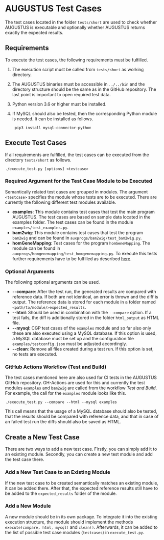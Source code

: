 # AUGUSTUS Test Cases

The test cases located in the folder `tests/short` are used to check whether AUGUSTUS is executable and optionally whether AUGUSTUS returns exactly the expected results.

## Requirements
To execute the test cases, the following requirements must be fulfilled.

1. The execution script must be called from `tests/short` as working directory.
2. The AUGUSTUS binaries must be accessible in `../../bin` and the directory structure should be the same as in the GitHub repository. The last point is important to open required test data.
3. Python version 3.6 or higher must be installed.
4. If MySQL should also be tested, then the corresponding Python module is needed. It can be installed as follows.
        
        pip3 install mysql-connector-python

## Execute Test Cases
If all requirements are fulfilled, the test cases can be executed from the directory `tests/short` as follows.

    ./execute_test.py [options] <testcase>

### Required Argument for the Test Case Module to be Executed
Semantically related test cases are grouped in modules. The argument `<testcase>` specifies the module whose tests are to be executed. There are currently the following different test modules available.

- **examples**: This module contains test cases that test the main program AUGUSTUS. The test cases are based on sample data located in the examples folder. The test cases can be found in the module `examples/test_examples.py`.
- **bam2wig**: This module contains test cases that test the program `bam2wig` and can be found in `auxprogs/bam2wig/test_bam2wig.py`.
- **homGeneMapping**: Test cases for the program `homGeneMapping`. The module can be found in `auxprogs/homgenemapping/test_homgenemapping.py`. To execute this tests further requirements have to be fulfilled as described [here](../../auxprogs/homGeneMapping/README.TXT).

### Optional Arguments
The following optional arguments can be used.

- **--compare**: After the test run, the generated results are compared with reference data. If both are not identical, an error is thrown and the diff is output.
The reference data is stored for each module in a folder named `<path/to/module/>expected_results`.
- **--html**: Should be used in combination with the `--compare` option. If a test fails, the diff is additionally stored in the folder `html_output` as HTML file.
- **--mysql**: CGP test cases of the `examples` module and so far also only these are also executed using a MySQL database. If this option is used, a MySQL database must be set up and the configuration file `examples/testconfig.json` must be adjusted accordingly.
- **--clean**: Remove all files created during a test run. If this option is set, no tests are executed.

### GitHub Actions Workflow (Test and Build)
The test cases mentioned here are also used for CI tests in the AUGUSTUS GitHub repository. GH-Actions are used for this and currently the test modules `examples` and `bam2wig` are called from the workflow *Test and Build*. For example, the call for the `examples` module looks like this.

    ./execute_test.py --compare --html --mysql examples

This call means that the usage of a MySQL database should also be tested, that the results should be compared with reference data, and that in case of an failed test run the diffs should also be saved as HTML.

## Create a New Test Case
There are two ways to add a new test case. Firstly, you can simply add it to an existing module. Secondly, you can create a new test module and add the test case there.

### Add a New Test Case to an Existing Module
If the new test case to be created semantically matches an existing module, it can be added there. After that, the expected reference results still have to be added to the `expected_results` folder of the module.

### Add a New Module
A new module should be in its own package. To integrate it into the existing execution structure, the module should implement the methods `execute(compare, html, mysql)` and `clean()`. Afterwards, it can be added to the list of possible test case modules (`testcases`) in `execute_test.py`.